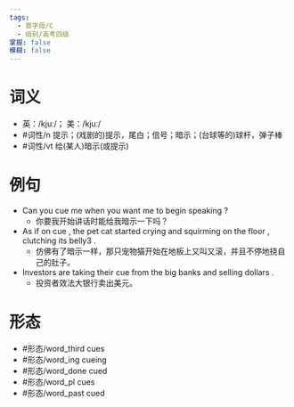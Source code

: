 ```yaml
---
tags:
  - 首字母/C
  - 级别/高考四级
掌握: false
模糊: false
---
```

# 词义
- 英：/kjuː/； 美：/kjuː/
- #词性/n  提示；(戏剧的)提示，尾白；信号；暗示；(台球等的)球杆，弹子棒
- #词性/vt  给(某人)暗示(或提示)
# 例句
- Can you cue me when you want me to begin speaking ?
	- 你要我开始讲话时能给我暗示一下吗？
- As if on cue , the pet cat started crying and squirming on the floor , clutching its belly3 .
	- 仿佛有了暗示一样，那只宠物猫开始在地板上又叫又滚，并且不停地挠自己的肚子。
- Investors are taking their cue from the big banks and selling dollars .
	- 投资者效法大银行卖出美元。
# 形态
- #形态/word_third cues
- #形态/word_ing cueing
- #形态/word_done cued
- #形态/word_pl cues
- #形态/word_past cued
